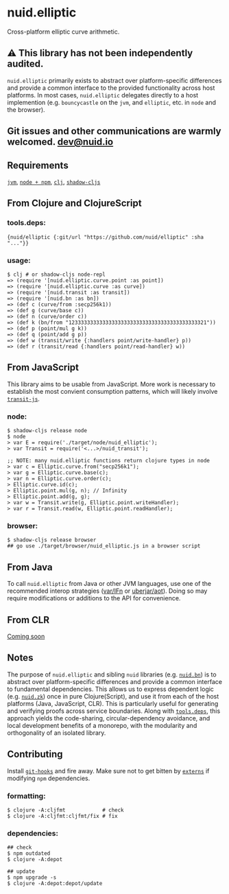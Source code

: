 # nuid.elliptic

Cross-platform elliptic curve arithmetic.

## ⚠️  This library has not been independently audited.

`nuid.elliptic` primarily exists to abstract over platform-specific differences and provide a common interface to the provided functionality across host platforms. In most cases, `nuid.elliptic` delegates directly to a host implemention (e.g. `bouncycastle` on the `jvm`, and `elliptic`, etc. in `node` and the browser).

## Git issues and other communications are warmly welcomed. [dev@nuid.io](mailto:dev@nuid.io)

## Requirements

[`jvm`](https://www.java.com/en/download/), [`node + npm`](https://nodejs.org/en/download/), [`clj`](https://clojure.org/guides/getting_started), [`shadow-cljs`](https://shadow-cljs.github.io/docs/UsersGuide.html#_installation)

## From Clojure and ClojureScript

### tools.deps:

`{nuid/elliptic {:git/url "https://github.com/nuid/elliptic" :sha "..."}}`

### usage:

```
$ clj # or shadow-cljs node-repl
=> (require '[nuid.elliptic.curve.point :as point])
=> (require '[nuid.elliptic.curve :as curve])
=> (require '[nuid.transit :as transit])
=> (require '[nuid.bn :as bn])
=> (def c (curve/from :secp256k1))
=> (def g (curve/base c))
=> (def n (curve/order c))
=> (def k (bn/from "123333333333333333333333333333333333333333321"))
=> (def p (point/mul g k))
=> (def q (point/add g p))
=> (def w (transit/write {:handlers point/write-handler} p))
=> (def r (transit/read {:handlers point/read-handler} w))
```

## From JavaScript

This library aims to be usable from JavaScript. More work is necessary to establish the most convient consumption patterns, which will likely involve [`transit-js`](https://github.com/cognitect/transit-js).

### node:

```
$ shadow-cljs release node
$ node
> var E = require('./target/node/nuid_elliptic');
> var Transit = require('<...>/nuid_transit');

;; NOTE: many nuid.elliptic functions return clojure types in node
> var c = Elliptic.curve.from("secp256k1");
> var g = Elliptic.curve.base(c);
> var n = Elliptic.curve.order(c);
> Elliptic.curve.id(c);
> Elliptic.point.mul(g, n); // Infinity
> Elliptic.point.add(g, g);
> var w = Transit.write(g, Elliptic.point.writeHandler);
> var r = Transit.read(w, Elliptic.point.readHandler);
```

### browser:

```
$ shadow-cljs release browser
## go use ./target/browser/nuid_elliptic.js in a browser script
```

## From Java

To call `nuid.elliptic` from Java or other JVM languages, use one of the recommended interop strategies ([var/IFn](https://clojure.org/reference/java_interop#_calling_clojure_from_java) or [uberjar/aot](https://push-language.hampshire.edu/t/calling-clojure-code-from-java/865)). Doing so may require modifications or additions to the API for convenience.

## From CLR

[Coming soon](https://github.com/bcgit/bc-csharp)

## Notes

The purpose of `nuid.elliptic` and sibling `nuid` libraries (e.g. [`nuid.bn`](https://github.com/nuid/bn)) is to abstract over platform-specific differences and provide a common interface to fundamental dependencies. This allows us to express dependent logic (e.g. [`nuid.zk`](https://github.com/nuid/zk)) once in pure Clojure(Script), and use it from each of the host platforms (Java, JavaScript, CLR). This is particularly useful for generating and verifying proofs across service boundaries. Along with [`tools.deps`](https://clojure.org/guides/deps_and_cli), this approach yields the code-sharing, circular-dependency avoidance, and local development benefits of a monorepo, with the modularity and orthogonality of an isolated library.

## Contributing

Install [`git-hooks`](https://github.com/icefox/git-hooks) and fire away. Make sure not to get bitten by [`externs`](https://clojurescript.org/guides/externs) if modifying `npm` dependencies.

### formatting:

```
$ clojure -A:cljfmt            # check
$ clojure -A:cljfmt:cljfmt/fix # fix
```

### dependencies:

```
## check
$ npm outdated
$ clojure -A:depot

## update
$ npm upgrade -s
$ clojure -A:depot:depot/update
```
